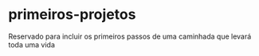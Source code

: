 # primeiros-projetos
Reservado para incluir os primeiros passos de uma caminhada que levará toda uma vida
